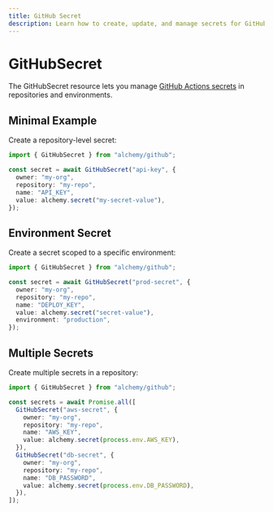 ```yaml
---
title: GitHub Secret
description: Learn how to create, update, and manage secrets for GitHub Actions and Dependabot using Alchemy.
---
```


# GitHubSecret

The GitHubSecret resource lets you manage [GitHub Actions secrets](https://docs.github.com/en/actions/security-guides/encrypted-secrets) in repositories and environments.

## Minimal Example

Create a repository-level secret:

```ts
import { GitHubSecret } from "alchemy/github";

const secret = await GitHubSecret("api-key", {
  owner: "my-org",
  repository: "my-repo",
  name: "API_KEY",
  value: alchemy.secret("my-secret-value"),
});
```

## Environment Secret

Create a secret scoped to a specific environment:

```ts
import { GitHubSecret } from "alchemy/github";

const secret = await GitHubSecret("prod-secret", {
  owner: "my-org",
  repository: "my-repo",
  name: "DEPLOY_KEY",
  value: alchemy.secret("secret-value"),
  environment: "production",
});
```

## Multiple Secrets

Create multiple secrets in a repository:

```ts
import { GitHubSecret } from "alchemy/github";

const secrets = await Promise.all([
  GitHubSecret("aws-secret", {
    owner: "my-org",
    repository: "my-repo",
    name: "AWS_KEY",
    value: alchemy.secret(process.env.AWS_KEY),
  }),
  GitHubSecret("db-secret", {
    owner: "my-org",
    repository: "my-repo",
    name: "DB_PASSWORD",
    value: alchemy.secret(process.env.DB_PASSWORD),
  }),
]);
```
